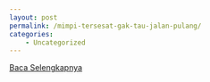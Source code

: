 ```yaml
---
layout: post
permalink: /mimpi-tersesat-gak-tau-jalan-pulang/
categories:
    - Uncategorized
---
```


[Baca Selengkapnya](/05)